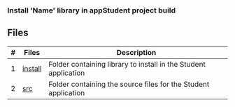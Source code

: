 ### Install 'Name' library in appStudent project build

## Files

|   #   | Files              | Description                                                     |
| :---: | -------------------|---------------------------------------------------------------- |
|   1   | [install](install) | Folder containing library to install in the Student application |
|   2   | [src](src)         | Folder containing the source files for the Student application  |
